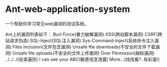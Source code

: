 # Ant-web-application-system
一个帮助你学习常见web漏洞的测试系统。

Ant上的漏洞列表如下：
Burt Force(暴力破解漏洞)
XSS(跨站脚本漏洞)
CSRF(跨站请求伪造)
SQL-Inject(SQL注入漏洞)
Sys-Command-Inject(系统命令注入漏洞)
Files Inclusion(文件包含漏洞)
Unsafe file downloads(不安全的文件下载漏洞)
Unsafe file uploads(不安全的文件上传漏洞)
Over Permisson(越权漏洞)
../../../(目录遍历)
I can see your ABC(敏感信息泄露)
More...(找找看?..有彩蛋!)
